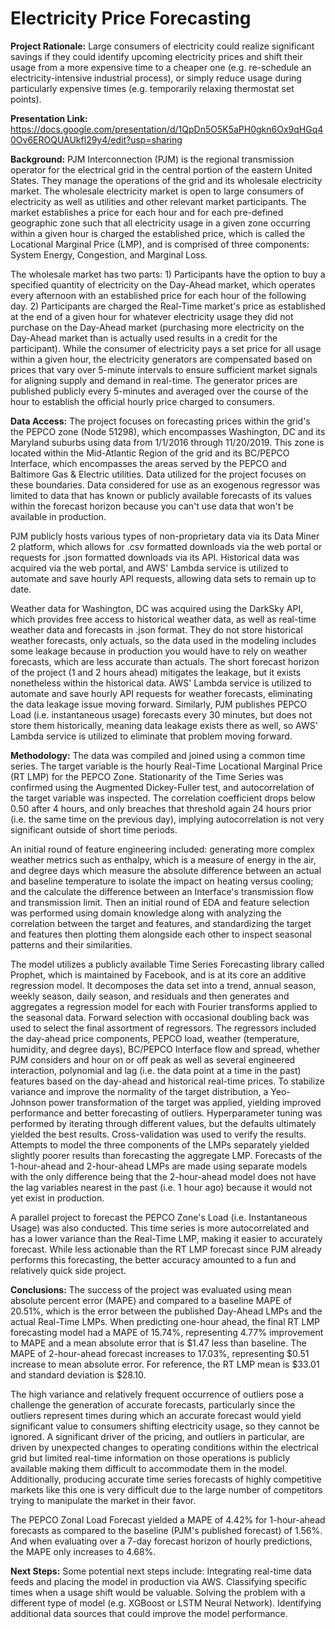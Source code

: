 # Electricity Price Forecasting
  
**Project Rationale:** Large consumers of electricity could realize significant savings if they could identify upcoming electricity prices and shift their usage from a more expensive time to a cheaper one (e.g. re-schedule an electricity-intensive industrial process), or simply reduce usage during particularly expensive times (e.g. temporarily relaxing thermostat set points).
  
**Presentation Link:** https://docs.google.com/presentation/d/1QpDn5O5K5aPH0gkn6Ox9qHGq40Ov6EROQUAUkfl29y4/edit?usp=sharing
  
**Background:** PJM Interconnection (PJM) is the regional transmission operator for the electrical grid in the central portion of the eastern United States. They manage the operations of the grid and its wholesale electricity market. The wholesale electricity market is open to large consumers of electricity as well as utilities and other relevant market participants. The market establishes a price for each hour and for each pre-defined geographic zone such that all electricity usage in a given zone occurring within a given hour is charged the established price, which is called the Locational Marginal Price (LMP), and is comprised of three components: System Energy, Congestion, and Marginal Loss.  
  
The wholesale market has two parts: 1) Participants have the option to buy a specified quantity of electricity on the Day-Ahead market, which operates every afternoon with an established price for each hour of the following day. 2) Participants are charged the Real-Time market's price as established at the end of a given hour for whatever electricity usage they did not purchase on the Day-Ahead market (purchasing more electricity on the Day-Ahead market than is actually used results in a credit for the participant). While the consumer of electricity pays a set price for all usage within a given hour, the electricity generators are compensated based on prices that vary over 5-minute intervals to ensure sufficient market signals for aligning supply and demand in real-time. The generator prices are published publicly every 5-minutes and averaged over the course of the hour to establish the official hourly price charged to consumers.
  
**Data Access:** The project focuses on forecasting prices within the grid's the PEPCO zone (Node 51298), which encompasses Washington, DC and its Maryland suburbs using data from 1/1/2016 through 11/20/2019. This zone is located within the Mid-Atlantic Region of the grid and its BC/PEPCO Interface, which encompasses the areas served by the PEPCO and Baltimore Gas & Electric utilities. Data utilized for the project focuses on these boundaries. Data considered for use as an exogenous regressor was limited to data that has known or publicly available forecasts of its values within the forecast horizon because you can't use data that won't be available in production.
  
PJM publicly hosts various types of non-proprietary data via its Data Miner 2 platform, which allows for .csv formatted downloads via the web portal or requests for .json formatted downloads via its API. Historical data was acquired via the web portal, and AWS' Lambda service is utilized to automate and save hourly API requests, allowing data sets to remain up to date.
  
Weather data for Washington, DC was acquired using the DarkSky API, which provides free access to historical weather data, as well as real-time weather data and forecasts in .json format. They do not store historical weather forecasts, only actuals, so the data used in the modeling includes some leakage because in production you would have to rely on weather forecasts, which are less accurate than actuals. The short forecast horizon of the project (1 and 2 hours ahead) mitigates the leakage, but it exists nonetheless within the historical data. AWS' Lambda service is utilized to automate and save hourly API requests for weather forecasts, eliminating the data leakage issue moving forward. Similarly, PJM publishes PEPCO Load (i.e. instantaneous usage) forecasts every 30 minutes, but does not store them historically, meaning data leakage exists there as well, so AWS' Lambda service is utilized to eliminate that problem moving forward.
  
**Methodology:** The data was compiled and joined using a common time series. The target variable is the hourly Real-Time Locational Marginal Price (RT LMP) for the PEPCO Zone. Stationarity of the Time Series was confirmed using the Augmented Dickey-Fuller test, and autocorrelation of the target variable was inspected. The correlation coefficient drops below 0.50 after 4 hours, and only breaches that threshold again 24 hours prior (i.e. the same time on the previous day), implying autocorrelation is not very significant outside of short time periods.
  
An initial round of feature engineering included: generating more complex weather metrics such as enthalpy, which is a measure of energy in the air, and degree days which measure the absolute difference between an actual and baseline temperature to isolate the impact on heating versus cooling; and the calculate the difference between an Interface's transmission flow and transmission limit. Then an initial round of EDA and feature selection was performed using domain knowledge along with analyzing the correlation between the target and features, and standardizing the target and features then plotting them alongside each other to inspect seasonal patterns and their similarities.
  
The model utilizes a publicly available Time Series Forecasting library called Prophet, which is maintained by Facebook, and is at its core an additive regression model. It decomposes the data set into a trend, annual season, weekly season, daily season, and residuals and then generates and aggregates a regression model for each with Fourier transforms applied to the seasonal data. Forward selection with occasional doubling back was used to select the final assortment of regressors. The regressors included the day-ahead price components, PEPCO load, weather (temperature, humidity, and degree days), BC/PEPCO Interface flow and spread, whether PJM considers and hour on or off peak as well as several engineered interaction, polynomial and lag (i.e. the data point at a time in the past) features based on the day-ahead and historical real-time prices. To stabilize variance and improve the normality of the target distribution, a Yeo-Johnson power transformation of the target was applied, yielding improved performance and better forecasting of outliers. Hyperparameter tuning was performed by iterating through different values, but the defaults ultimately yielded the best results. Cross-validation was used to verify the results. Attempts to model the three components of the LMPs separately yielded slightly poorer results than forecasting the aggregate LMP. Forecasts of the 1-hour-ahead and 2-hour-ahead LMPs are made using separate models with the only difference being that the 2-hour-ahead model does not have the lag variables nearest in the past (i.e. 1 hour ago) because it would not yet exist in production.
  
A parallel project to forecast the PEPCO Zone's Load (i.e. Instantaneous Usage) was also conducted. This time series is more autocorrelated and has a lower variance than the Real-Time LMP, making it easier to accurately forecast. While less actionable than the RT LMP forecast since PJM already performs this forecasting, the better accuracy amounted to a fun and relatively quick side project.
  
**Conclusions:** The success of the project was evaluated using mean absolute percent error (MAPE) and compared to a baseline MAPE of 20.51%, which is the error between the published Day-Ahead LMPs and the actual Real-Time LMPs. When predicting one-hour ahead, the final RT LMP forecasting model had a MAPE of 15.74%, representing 4.77% improvement to MAPE and a mean absolute error that is $1.47 less than baseline. The MAPE of 2-hour-ahead forecast increases to 17.03%, representing $0.51 increase to mean absolute error. For reference, the RT LMP mean is $33.01 and standard deviation is $28.10. 
  
The high variance and relatively frequent occurrence of outliers pose a challenge the generation of accurate forecasts, particularly since the outliers represent times during which an accurate forecast would yield significant value to consumers shifting electricity usage, so they cannot be ignored. A significant driver of the pricing, and outliers in particular, are driven by unexpected changes to operating conditions within the electrical grid but limited real-time information on those operations is publicly available making them difficult to accommodate them in the model. Additionally, producing accurate time series forecasts of highly competitive markets like this one is very difficult due to the large number of competitors trying to manipulate the market in their favor.
  
The PEPCO Zonal Load Forecast yielded a MAPE of 4.42% for 1-hour-ahead forecasts as compared to the baseline (PJM's published forecast) of 1.56%. And when evaluating over a 7-day forecast horizon of hourly predictions, the MAPE only increases to 4.68%.
  
**Next Steps:** Some potential next steps include: Integrating real-time data feeds and placing the model in production via AWS. Classifying specific times when a usage shift would be valuable. Solving the problem with a different type of model (e.g. XGBoost or LSTM Neural Network). Identifying additional data sources that could improve the model performance.
